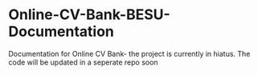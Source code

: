 Online-CV-Bank-BESU-Documentation
=================================

Documentation for Online CV Bank- the project is currently in hiatus. The code will be updated in a seperate repo soon
